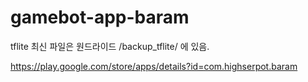 # gamebot-app-baram
tflite 최신 파일은 원드라이드 /backup_tflite/ 에 있음.

https://play.google.com/store/apps/details?id=com.highserpot.baram
